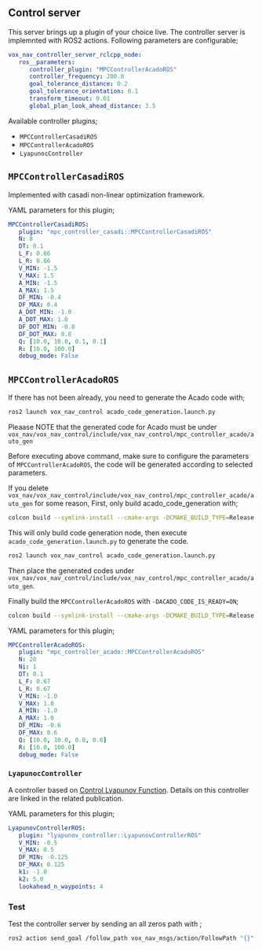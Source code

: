 ## Control server
This server brings up a plugin of your choice live. The controller server is implemnted with ROS2 actions. 
Following parameters are configurable;

```yaml
vox_nav_controller_server_rclcpp_node:
   ros__parameters:
      controller_plugin: "MPCControllerAcadoROS"                              # other options: MPCControllerCasadiROS, MPCControllerAcadoROS, LyapunocController
      controller_frequency: 200.0                                             # acado is really fast(+1000.0Hz) casadi can deal up to just 20.0Hz maybe
      goal_tolerance_distance: 0.2                                            # in meters, once smaller than this one controller tries to minimize orientation error
      goal_tolerance_orientation: 0.1                                         # in radians, once smaller than this value,controller exits with success
      transform_timeout: 0.01                                                 # seconds, this is used to regulate lookUpTransfrom calls from tf2
      global_plan_look_ahead_distance: 3.5                                    # look this amount of meters from current robot pose to remaining global path
```

Available controller plugins; 
* `MPCControllerCasadiROS`
* `MPCControllerAcadoROS`
* `LyapunocController`

## `MPCControllerCasadiROS`

Implemented with casadi non-linear optimization framework. 

YAML parameters for this plugin;

```yaml
MPCControllerCasadiROS:
   plugin: "mpc_controller_casadi::MPCControllerCasadiROS"
   N: 8                                                                 # timesteps in MPC Horizon
   DT: 0.1                                                              # discretization time between timesteps(s)
   L_F: 0.66                                                            # distance from CoG to front axle(m)
   L_R: 0.66                                                            # distance from CoG to rear axle(m)
   V_MIN: -1.5                                                          # min / max velocity constraint(m / s)
   V_MAX: 1.5
   A_MIN: -1.5                                                          # min / max acceleration constraint(m / s ^ 2)
   A_MAX: 1.5
   DF_MIN: -0.4                                                         # min / max front steer angle constraint(rad)
   DF_MAX: 0.4
   A_DOT_MIN: -1.0                                                      # min / max jerk constraint(m / s ^ 3)
   A_DOT_MAX: 1.0
   DF_DOT_MIN: -0.8                                                     # min / max front steer angle rate constraint(rad / s)
   DF_DOT_MAX: 0.8
   Q: [10.0, 10.0, 0.1, 0.1]                                            # weights on x, y, psi, and v.
   R: [10.0, 100.0]                                                     # weights on jerk and slew rate(steering angle derivative)
   debug_mode: False                                                    # enable/disable debug messages
```
## `MPCControllerAcadoROS`

If there has not been already, you need to generate the Acado code with; 

```bash
ros2 launch vox_nav_control acado_code_generation.launch.py
```

Pleaase NOTE that the generated code for Acado must be under `vox_nav/vox_nav_control/include/vox_nav_control/mpc_controller_acado/auto_gen`

Before executing above command, make sure to configure the parameters of `MPCControllerAcadoROS`, the code will be generated according to selected parameters.

If you delete `vox_nav/vox_nav_control/include/vox_nav_control/mpc_controller_acado/auto_gen` for some reason, 
First, only build acado_code_generation with; 

```bash
colcon build --symlink-install --cmake-args -DCMAKE_BUILD_TYPE=Release -DACADOS_WITH_QPOASES=ON -DACADO_CODE_IS_READY=OFF
```
This will only build code generation node, then execute `acado_code_generation.launch.py` to generate the code. 

```bash
ros2 launch vox_nav_control acado_code_generation.launch.py
```
Then place the generated codes under `vox_nav/vox_nav_control/include/vox_nav_control/mpc_controller_acado/auto_gen`. 

Finally build the `MPCControllerAcadoROS` with `-DACADO_CODE_IS_READY=ON`;

```bash
colcon build --symlink-install --cmake-args -DCMAKE_BUILD_TYPE=Release -DACADOS_WITH_QPOASES=ON -DACADO_CODE_IS_READY=ON
```

YAML parameters for this plugin;

```yaml
MPCControllerAcadoROS:
   plugin: "mpc_controller_acado::MPCControllerAcadoROS"
   N: 20                                                                # timesteps in MPC Horizon
   Ni: 1
   DT: 0.1                                                              # discretization time between timesteps(s)
   L_F: 0.67                                                            # distance from CoG to front axle(m)
   L_R: 0.67                                                            # distance from CoG to rear axle(m)
   V_MIN: -1.0                                                          # min / max velocity constraint(m / s)
   V_MAX: 1.0
   A_MIN: -1.0                                                          # min / max acceleration constraint(m / s ^ 2)
   A_MAX: 1.0
   DF_MIN: -0.6                                                         # min / max front steer angle constraint(rad)
   DF_MAX: 0.6
   Q: [10.0, 10.0, 0.0, 0.0]                                            # weights on x, y, v, and psi.
   R: [10.0, 100.0]                                                     # weights on input acc and df, acceleration and steering angle
   debug_mode: False                                                    # enable/disable debug messages
```

### `LyapunocController`
A controller based on [Control Lyapunov Function](https://arxiv.org/pdf/2210.02837v1.pdf). Details on this controller are linked in the related publication. 

YAML parameters for this plugin;
```yaml
LyapunovControllerROS:
   plugin: "lyapunov_controller::LyapunovControllerROS"
   V_MIN: -0.5                                                          # min / max velocity constraint(m / s)
   V_MAX: 0.5
   DF_MIN: -0.125                                                       # min / max front steer angle constraint(rad)
   DF_MAX: 0.125
   k1: -1.0                                                             # Control coefficents, see the related paper. 
   k2: 5.0
   lookahead_n_waypoints: 4                                             # Number of waypoints on the path to follow
```

### Test
Test the controller server by sending an all zeros path with ;
 
```bash
ros2 action send_goal /follow_path vox_nav_msgs/action/FollowPath "{}"
``` 